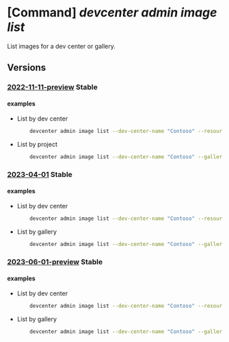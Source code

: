 # [Command] _devcenter admin image list_

List images for a dev center or gallery.

## Versions

### [2022-11-11-preview](/Resources/mgmt-plane/L3N1YnNjcmlwdGlvbnMve30vcmVzb3VyY2Vncm91cHMve30vcHJvdmlkZXJzL21pY3Jvc29mdC5kZXZjZW50ZXIvZGV2Y2VudGVycy97fS9nYWxsZXJpZXMve30vaW1hZ2Vz/2022-11-11-preview.xml) **Stable**

<!-- mgmt-plane /subscriptions/{}/resourcegroups/{}/providers/microsoft.devcenter/devcenters/{}/galleries/{}/images 2022-11-11-preview -->
<!-- mgmt-plane /subscriptions/{}/resourcegroups/{}/providers/microsoft.devcenter/devcenters/{}/images 2022-11-11-preview -->

#### examples

- List by dev center
    ```bash
        devcenter admin image list --dev-center-name "Contoso" --resource-group "rg1"
    ```

- List by project
    ```bash
        devcenter admin image list --dev-center-name "Contoso" --gallery-name "DevGallery" --resource-group "rg1"
    ```

### [2023-04-01](/Resources/mgmt-plane/L3N1YnNjcmlwdGlvbnMve30vcmVzb3VyY2Vncm91cHMve30vcHJvdmlkZXJzL21pY3Jvc29mdC5kZXZjZW50ZXIvZGV2Y2VudGVycy97fS9nYWxsZXJpZXMve30vaW1hZ2Vz/2023-04-01.xml) **Stable**

<!-- mgmt-plane /subscriptions/{}/resourcegroups/{}/providers/microsoft.devcenter/devcenters/{}/galleries/{}/images 2023-04-01 -->
<!-- mgmt-plane /subscriptions/{}/resourcegroups/{}/providers/microsoft.devcenter/devcenters/{}/images 2023-04-01 -->

#### examples

- List by dev center
    ```bash
        devcenter admin image list --dev-center-name "Contoso" --resource-group "rg1"
    ```

- List by gallery
    ```bash
        devcenter admin image list --dev-center-name "Contoso" --gallery-name "DevGallery" --resource-group "rg1"
    ```

### [2023-06-01-preview](/Resources/mgmt-plane/L3N1YnNjcmlwdGlvbnMve30vcmVzb3VyY2Vncm91cHMve30vcHJvdmlkZXJzL21pY3Jvc29mdC5kZXZjZW50ZXIvZGV2Y2VudGVycy97fS9nYWxsZXJpZXMve30vaW1hZ2Vz/2023-06-01-preview.xml) **Stable**

<!-- mgmt-plane /subscriptions/{}/resourcegroups/{}/providers/microsoft.devcenter/devcenters/{}/galleries/{}/images 2023-06-01-preview -->
<!-- mgmt-plane /subscriptions/{}/resourcegroups/{}/providers/microsoft.devcenter/devcenters/{}/images 2023-06-01-preview -->

#### examples

- List by dev center
    ```bash
        devcenter admin image list --dev-center-name "Contoso" --resource-group "rg1"
    ```

- List by gallery
    ```bash
        devcenter admin image list --dev-center-name "Contoso" --gallery-name "DevGallery" --resource-group "rg1"
    ```
